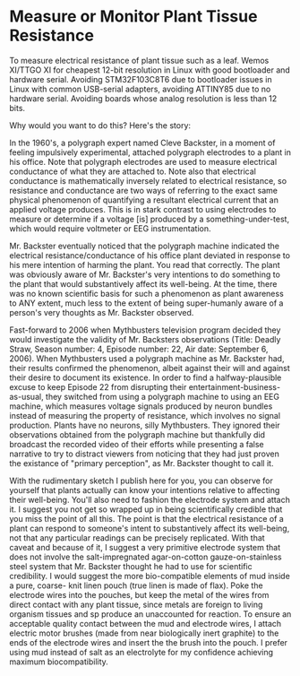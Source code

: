 # Measure or Monitor Plant Tissue Resistance

To measure electrical resistance of plant tissue such as a leaf.  Wemos XI/TTGO XI for cheapest 12-bit resolution in Linux
with good bootloader and hardware serial.  Avoiding STM32F103C8T6 due to bootloader issues in Linux with common USB-serial
adapters, avoiding ATTINY85 due to no hardware serial.  Avoiding boards whose analog resolution is less than 12 bits.

Why would you want to do this?  Here's the story:

In the 1960's, a polygraph expert named Cleve Backster, in a moment of feeling impulsively experimental, attached polygraph
electrodes to a plant in his office.  Note that polygraph electrodes are used to measure electrical conductance of what 
they are attached to.  Note also that electrical conductance is mathematically inversely related to electrical resistance,
so resistance and conductance are two ways of referring to the exact same physical phenomenon of quantifying a resultant 
electrical current that an applied voltage produces.  This is in stark contrast to using electrodes to measure or determine
if a voltage [is] produced by a something-under-test, which would require voltmeter or EEG instrumentation.

Mr. Backster eventually noticed that the polygraph machine indicated the electrical resistance/conductance of his office
plant deviated in response to his mere intention of harming the plant.  You read that correctly.  The plant was obviously 
aware of Mr. Backster's very intentions to do something to the plant that would substantively affect its well-being.  At 
the time, there was no known scientific basis for such a phenomenon as plant awareness to ANY extent, much less to the 
extent of being super-humanly aware of a person's very thoughts as Mr. Backster observed.

Fast-forward to 2006 when Mythbusters television program decided they would investigate the validity of Mr. Backsters 
observations (Title: Deadly Straw, Season number: 4, Episode number: 22, Air date: September 6, 2006).  When Mythbusters
used a polygraph machine as Mr. Backster had, their results confirmed the phenomenon, albeit against their will and against
their desire to document its existence.  In order to find a halfway-plausible excuse to keep Episode 22 from disrupting 
their entertainment-business-as-usual, they switched from using a polygraph machine to using an EEG machine, which measures
voltage signals produced by neuron bundles instead of measuring the property of resistance, which involves no signal 
production.  Plants have no neurons, silly Mythbusters.  They ignored their observations obtained from the polygraph
machine but thankfully did broadcast the recorded video of their efforts while presenting a false narrative to try to 
distract viewers from noticing that they had just proven the existance of "primary perception", as Mr. Backster thought to
call it.

With the rudimentary sketch I publish here for you, you can observe for yourself that plants actually can know your 
intentions relative to affecting their well-being.  You'll also need to fashion the electrode system and attach it.  I 
suggest you not get so wrapped up in being scientifically credible that you miss the point of all this.  The point is that
the electrical resistance of a plant can respond to someone's intent to substantively affect its well-being, not that any
particular readings can be precisely replicated.  With that caveat and because of it, I suggest a very primitive electrode
system that does not involve the salt-impregnated agar-on-cotton gauze-on-stainless steel system that Mr. Backster thought
he had to use for scientific credibility.  I would suggest the more bio-compatible elements of mud inside a pure, coarse-
knit linen pouch (true linen is made of flax).  Poke the electrode wires into the pouches, but keep the metal of the wires
from direct contact with any plant tissue, since metals are foreign to living organism tissues and sp produce an 
unaccounted for reaction.  To ensure an acceptable quality contact between the mud and electrode wires, I attach electric
motor brushes (made from near biologically inert graphite) to the ends of the electrode wires and insert the the brush 
into the pouch. I prefer using mud instead of salt as an electrolyte for my confidence achieving maximum biocompatibility.
